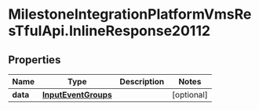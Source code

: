 # MilestoneIntegrationPlatformVmsResTfulApi.InlineResponse20112

## Properties
Name | Type | Description | Notes
------------ | ------------- | ------------- | -------------
**data** | [**InputEventGroups**](InputEventGroups.md) |  | [optional] 
